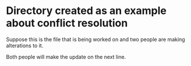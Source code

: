 # Directory created as an example about conflict resolution

Suppose this is the file that is being worked on and two people are making alterations to it.

Both people will make the update on the next line.

